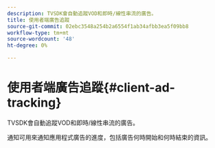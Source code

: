 ```yaml
---
description: TVSDK會自動追蹤VOD和即時/線性串流的廣告。
title: 使用者端廣告追蹤
source-git-commit: 02ebc3548a254b2a6554f1ab34afbb3ea5f09bb8
workflow-type: tm+mt
source-wordcount: '48'
ht-degree: 0%

---
```


# 使用者端廣告追蹤{#client-ad-tracking}

TVSDK會自動追蹤VOD和即時/線性串流的廣告。

通知可用來通知應用程式廣告的進度，包括廣告何時開始和何時結束的資訊。
